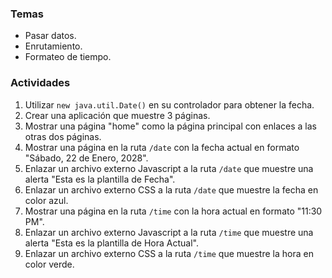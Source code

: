 ### Temas

- Pasar datos.
- Enrutamiento.
- Formateo de tiempo.

### Actividades

1. Utilizar `new java.util.Date()` en su controlador para obtener la fecha.
2. Crear una aplicación que muestre 3 páginas.
3. Mostrar una página "home" como la página principal con enlaces a las otras dos páginas.
4. Mostrar una página en la ruta `/date` con la fecha actual en formato "Sábado, 22 de Enero, 2028".
5. Enlazar un archivo externo Javascript a la ruta `/date` que muestre una alerta "Esta es la plantilla de Fecha".
6. Enlazar un archivo externo CSS a la ruta `/date` que muestre la fecha en color azul.
7. Mostrar una página en la ruta `/time` con la hora actual en formato "11:30 PM".
8. Enlazar un archivo externo Javascript a la ruta `/time` que muestre una alerta "Esta es la plantilla de Hora Actual".
9. Enlazar un archivo externo CSS a la ruta `/time` que muestre la hora en color verde.
